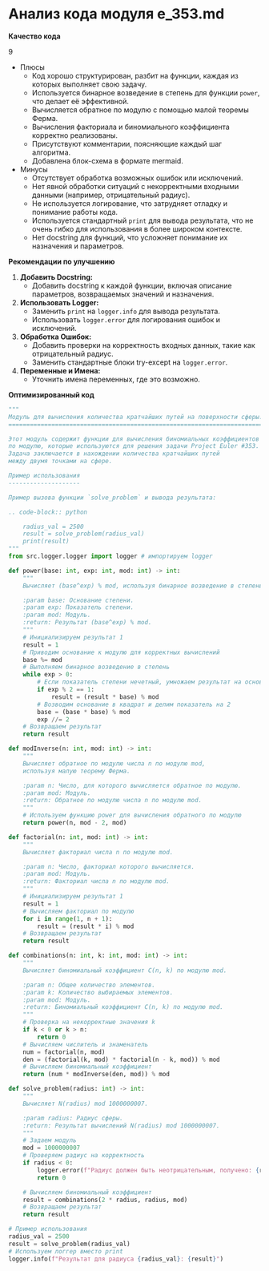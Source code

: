 # Анализ кода модуля e_353.md

**Качество кода**

9
-  Плюсы
    - Код хорошо структурирован, разбит на функции, каждая из которых выполняет свою задачу.
    - Используется бинарное возведение в степень для функции `power`, что делает её эффективной.
    - Вычисляется обратное по модулю с помощью малой теоремы Ферма.
    - Вычисления факториала и биномиального коэффициента корректно реализованы.
    - Присутствуют комментарии, поясняющие каждый шаг алгоритма.
    - Добавлена блок-схема в формате mermaid.
-  Минусы
    - Отсутствует обработка возможных ошибок или исключений.
    - Нет явной обработки ситуаций с некорректными входными данными (например, отрицательный радиус).
    - Не используется логирование, что затрудняет отладку и понимание работы кода.
    - Используется стандартный `print` для вывода результата, что не очень гибко для использования в более широком контексте.
    - Нет docstring для функций, что усложняет понимание их назначения и параметров.

**Рекомендации по улучшению**
1. **Добавить Docstring:**
   - Добавить docstring к каждой функции, включая описание параметров, возвращаемых значений и назначения.
2. **Использовать Logger:**
   - Заменить `print` на `logger.info` для вывода результата.
   - Использовать `logger.error` для логирования ошибок и исключений.
3. **Обработка Ошибок:**
   - Добавить проверки на корректность входных данных, такие как отрицательный радиус.
   - Заменить стандартные блоки try-except на `logger.error`.
4. **Переменные и Имена:**
   - Уточнить имена переменных, где это возможно.

**Оптимизированный код**

```python
"""
Модуль для вычисления количества кратчайших путей на поверхности сферы.
=========================================================================================

Этот модуль содержит функции для вычисления биномиальных коэффициентов
по модулю, которые используются для решения задачи Project Euler #353.
Задача заключается в нахождении количества кратчайших путей
между двумя точками на сфере.

Пример использования
--------------------

Пример вызова функции `solve_problem` и вывода результата:

.. code-block:: python

    radius_val = 2500
    result = solve_problem(radius_val)
    print(result)
"""
from src.logger.logger import logger # импортируем logger

def power(base: int, exp: int, mod: int) -> int:
    """
    Вычисляет (base^exp) % mod, используя бинарное возведение в степень.

    :param base: Основание степени.
    :param exp: Показатель степени.
    :param mod: Модуль.
    :return: Результат (base^exp) % mod.
    """
    # Инициализируем результат 1
    result = 1
    # Приводим основание к модулю для корректных вычислений
    base %= mod
    # Выполняем бинарное возведение в степень
    while exp > 0:
        # Если показатель степени нечетный, умножаем результат на основание
        if exp % 2 == 1:
            result = (result * base) % mod
        # Возводим основание в квадрат и делим показатель на 2
        base = (base * base) % mod
        exp //= 2
    # Возвращаем результат
    return result

def modInverse(n: int, mod: int) -> int:
    """
    Вычисляет обратное по модулю числа n по модулю mod,
    используя малую теорему Ферма.

    :param n: Число, для которого вычисляется обратное по модулю.
    :param mod: Модуль.
    :return: Обратное по модулю числа n по модулю mod.
    """
    # Используем функцию power для вычисления обратного по модулю
    return power(n, mod - 2, mod)

def factorial(n: int, mod: int) -> int:
    """
    Вычисляет факториал числа n по модулю mod.

    :param n: Число, факториал которого вычисляется.
    :param mod: Модуль.
    :return: Факториал числа n по модулю mod.
    """
    # Инициализируем результат 1
    result = 1
    # Вычисляем факториал по модулю
    for i in range(1, n + 1):
        result = (result * i) % mod
    # Возвращаем результат
    return result

def combinations(n: int, k: int, mod: int) -> int:
    """
    Вычисляет биномиальный коэффициент C(n, k) по модулю mod.

    :param n: Общее количество элементов.
    :param k: Количество выбираемых элементов.
    :param mod: Модуль.
    :return: Биномиальный коэффициент C(n, k) по модулю mod.
    """
    # Проверка на некорректные значения k
    if k < 0 or k > n:
        return 0
    # Вычисляем числитель и знаменатель
    num = factorial(n, mod)
    den = (factorial(k, mod) * factorial(n - k, mod)) % mod
    # Вычисляем биномиальный коэффициент
    return (num * modInverse(den, mod)) % mod

def solve_problem(radius: int) -> int:
    """
    Вычисляет N(radius) mod 1000000007.

    :param radius: Радиус сферы.
    :return: Результат вычислений N(radius) mod 1000000007.
    """
    # Задаем модуль
    mod = 1000000007
    # Проверяем радиус на корректность
    if radius < 0:
        logger.error(f"Радиус должен быть неотрицательным, получено: {radius}")
        return 0

    # Вычисляем биномиальный коэффициент
    result = combinations(2 * radius, radius, mod)
    # Возвращаем результат
    return result

# Пример использования
radius_val = 2500
result = solve_problem(radius_val)
# Используем логгер вместо print
logger.info(f"Результат для радиуса {radius_val}: {result}")
```